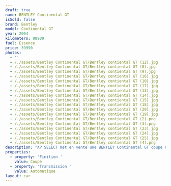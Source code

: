 ```yaml
---
draft: true
name: BENTLEY Continental GT
isSold: false
brand: Bentley
model: Continental GT
year: 2004
kilometers: 98900
fuel: Essence
price: 39990
photos:
  - ''
  - /./assets/Bentley Continental GT/Bentley contiental GT (12).jpg
  - /./assets/Bentley Continental GT/Bentley contiental GT (8).jpg
  - /./assets/Bentley Continental GT/Bentley contiental GT (9).jpg
  - /./assets/Bentley Continental GT/Bentley contiental GT (16).jpg
  - /./assets/Bentley Continental GT/Bentley contiental GT (10).jpg
  - /./assets/Bentley Continental GT/Bentley contiental GT (17).jpg
  - /./assets/Bentley Continental GT/Bentley contiental GT (13).jpg
  - /./assets/Bentley Continental GT/Bentley contiental GT (14).jpg
  - /./assets/Bentley Continental GT/Bentley contiental GT (15).jpg
  - /./assets/Bentley Continental GT/Bentley contiental GT (18).jpg
  - /./assets/Bentley Continental GT/Bentley contiental GT (20).jpg
  - /./assets/Bentley Continental GT/Bentley contiental GT (19).jpg
  - /./assets/Bentley Continental GT/Bentley contiental GT (2).png
  - /./assets/Bentley Continental GT/Bentley contiental GT (3).png
  - /./assets/Bentley Continental GT/Bentley contiental GT (23).jpg
  - /./assets/Bentley Continental GT/Bentley contiental GT (24).jpg
  - /./assets/Bentley Continental GT/Bentley contiental GT (25).jpg
  - /./assets/Bentley Continental GT/Bentley contiental GT (4).png
description: "AP SELECT met en vente une BENTLEY Continental GT coupe 6.0 W12 560cv quattro\n\nModèle du 02/2004 avec 99000km\n\nCouleur Cypress gris metallic, intérieur cuir cognac\n\nCarte grise française \U0001F1EB\U0001F1F7\n\nLe véhicule est en parfait état avec carnet complet et historique suivi.\n\nPneus et freins en bon état.\n\nUn nouveau service sera fait pour la vente.\n\nÉquipements et options :\n- Boîte Auto 6\n- Jantes 19 pouces MULLINER\n- Suspensions pneumatique\n- Horloge Breitling\n- Phares Xenons\n- Sellerie cuir\n- Sièges chauffants et ventilés\n- Keyless démarrage sans clés\n- Téléphone d’époque dans l’accoudoir\n- Réglages Lombaires électriques\n- Navigation\n- Affichage multifonctions\n- Climatisation bi zone\n- Éclairage et essuie-glaces automatique\n- Rétroviseurs int / ext Electrochrome\n- Éclairage d’ambiance\n\nDisponible et visible sur RDV pour acheteur sérieux.\n\nRéalisation des démarches d'immatriculation.\n\nAP SELECT c'est des solutions de courtage et conciergerie sur mesure pour profiter librement de sa passion et de son patrimoine.\n\nPrenez le volant, AP SELECT s'occupe du reste."
properties:
  - property: 'Finition '
    value: Coupé
  - property: 'Transmission '
    value: Automatique
layout: car
---
```


